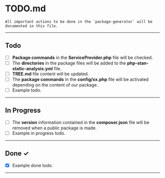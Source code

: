# TODO.md

    All important actions to be done in the `package-generator` will be documented in this file.

- - - - -

## Todo

- [ ] **Package commands** in the **ServiceProvider.php** file will be checked.
- [ ] The **directories** in the package files will be added to the **php-stan-static-analysis.yml** file.
- [ ] **TREE.md** file content will be updated.
- [ ] The **package commands** in the **config/xx.php** file will be activated depending on the content of our package.
- [ ] Example todo.

- - - - -

## In Progress

- [ ] The **version** information contained in the **composer.json** file will be removed when a public package is made.
- [ ] Example in progress todo.

- - - - -

## Done ✓

- [x] Example done todo.

- - - - -
